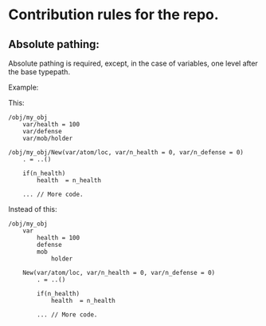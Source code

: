 # Contribution rules for the repo.

## Absolute pathing:
Absolute pathing is required, except, in the case of variables, one level after the base typepath.

Example:

This:
``` DM
/obj/my_obj
	var/health = 100
	var/defense
	var/mob/holder

/obj/my_obj/New(var/atom/loc, var/n_health = 0, var/n_defense = 0)
	. = ..()

	if(n_health)
		health  = n_health

	... // More code.
```

Instead of this:
``` DM
/obj/my_obj
	var
		health = 100
		defense
		mob
			holder

	New(var/atom/loc, var/n_health = 0, var/n_defense = 0)
		. = ..()

		if(n_health)
			health  = n_health

		... // More code.
```
